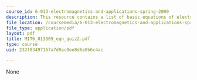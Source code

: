 ```yaml
---
course_id: 6-013-electromagnetics-and-applications-spring-2009
description: This resource contains a list of basic equations of electrodynamics.
file_location: /coursemedia/6-013-electromagnetics-and-applications-spring-2009/232f83497167a7d9ac0ee8d6e8b6c4ac_MIT6_013S09_eqn_quiz2.pdf
file_type: application/pdf
layout: pdf
title: MIT6_013S09_eqn_quiz2.pdf
type: course
uid: 232f83497167a7d9ac0ee8d6e8b6c4ac

---
```

None